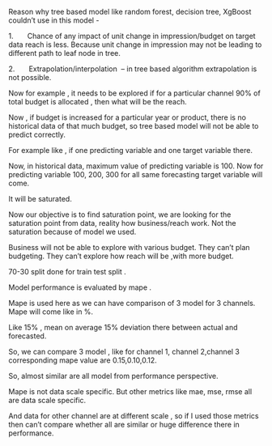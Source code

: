 ﻿Reason why tree based model like random forest, decision tree, XgBoost couldn’t use in this model -  

1\.       Chance of any impact of unit change in impression/budget on target data reach is less. Because unit change in impression may not be leading to different path to leaf node in tree. 

2\.       Extrapolation/interpolation  – in tree based algorithm extrapolation is not possible. 

Now for example , it needs to be explored if for a particular channel 90% of total budget is allocated , then what will be the reach.

Now , if budget is increased for a particular year or product, there is no historical data of that much budget, so tree based model will not be able to predict correctly.

For example like , if one predicting variable and one target variable there. 

Now, in historical data, maximum value of predicting variable is 100. Now for predicting variable 100, 200, 300 for all same forecasting target variable will come. 

It will be saturated. 

Now our objective is to find saturation point, we are looking for the saturation point from data, reality how business/reach work. Not the saturation because of model we used.  



Business will not be able to explore with various budget. They can’t plan budgeting. They can’t explore how reach will be ,with more budget. 





70-30 split done for train test split .




Model performance is evaluated by mape .

Mape is used here as we can have comparison of 3 model for 3 channels. Mape will come like in %. 

Like 15% , mean on average 15% deviation there between actual and forecasted. 

So, we can compare 3 model , like for channel 1, channel 2,channel 3 corresponding mape value are 0.15,0.10,0.12.

So, almost similar are all model from performance perspective.

Mape is not data scale specific. But other metrics like mae, mse, rmse all are data scale specific. 

And data for other channel are at different scale , so if I used those metrics then can’t compare whether all are similar or huge difference there in performance. 


